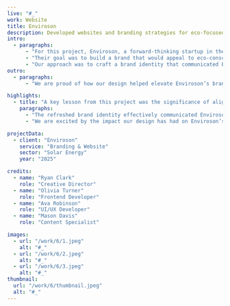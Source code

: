 ```yaml
---
live: "#_"
work: Website
title: Enviroson
description: Developed websites and branding strategies for eco-focused businesses dedicated to environmental responsibility and sustainable practices.  
intro:  
  - paragraphs:  
      - "For this project, Enviroson, a forward-thinking startup in the solar energy sector, partnered with us to create a brand identity that reflected their commitment to renewable energy and environmental stewardship."  
      - "Their goal was to build a brand that would appeal to eco-conscious consumers and establish Enviroson as a leading player in the solar energy market. Key objectives included increasing brand visibility and driving customer engagement."  
      - "Our approach was to craft a brand identity that communicated Enviroson’s core values of innovation, sustainability, and green technology. We aimed to create a distinctive visual presence that would set them apart in a rapidly growing industry."  
outro:  
  - paragraphs:  
      - "We are proud of how our design helped elevate Enviroson’s brand identity and support their mission as a leader in solar energy solutions. We look forward to future collaborations with other sustainability-driven companies."  

highlights:  
  - title: "A key lesson from this project was the significance of aligning brand identity with a company’s vision for the future and its commitment to sustainability."  
    paragraphs:  
      - "The refreshed brand identity effectively communicated Enviroson’s commitment to renewable energy, helping to position them as a frontrunner in the solar energy sector."  
      - "We are excited by the impact our design has had on Enviroson’s growth and look forward to collaborating with other environmentally-conscious businesses in the future."  

projectData:  
  - client: "Enviroson"  
    service: "Branding & Website"  
    sector: "Solar Energy"  
    year: "2025"  

credits:  
  - name: "Ryan Clark"  
    role: "Creative Director"  
  - name: "Olivia Turner"  
    role: "Frontend Developer"  
  - name: "Ava Robinson"  
    role: "UI/UX Developer"  
  - name: "Mason Davis"  
    role: "Content Specialist"  

images:
  - url: "/work/6/1.jpeg"
    alt: "#_"
  - url: "/work/6/2.jpeg"
    alt: "#_"
  - url: "/work/6/3.jpeg"
    alt: "#_"
thumbnail:
  url: "/work/6/thumbnail.jpeg"
  alt: "#_"
---
```


